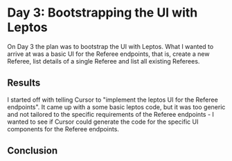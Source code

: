 # Day 3: Bootstrapping the UI with Leptos

On Day 3 the plan was to bootstrap the UI with Leptos. What I wanted to arrive at was a basic UI for the Referee endpoints, that is, create a new Referee, list details of a single Referee and list all existing Referees.

## Results

I started off with telling Cursor to "implement the leptos UI for the Referee endpoints". It came up with a some basic leptos code, but it was too generic and not tailored to the specific requirements of the Referee endpoints - I wanted to see if Cursor could generate the code for the specific UI components for the Referee endpoints.

## Conclusion

